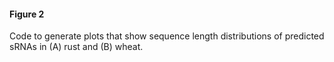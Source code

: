 #### Figure 2

Code to generate plots that show sequence length distributions of predicted sRNAs in (A) rust and (B) wheat. 
